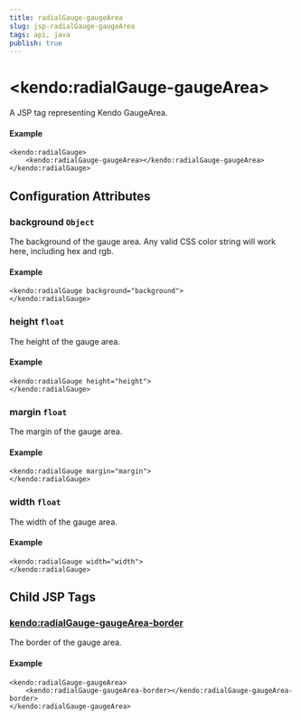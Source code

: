 ```yaml
---
title: radialGauge-gaugeArea
slug: jsp-radialGauge-gaugeArea
tags: api, java
publish: true
---
```


# \<kendo:radialGauge-gaugeArea\>
A JSP tag representing Kendo GaugeArea.

#### Example
    <kendo:radialGauge>
        <kendo:radialGauge-gaugeArea></kendo:radialGauge-gaugeArea>
    </kendo:radialGauge>


## Configuration Attributes


### background `Object`

The background of the gauge area.
Any valid CSS color string will work here, including hex and rgb.

#### Example
    <kendo:radialGauge background="background">
    </kendo:radialGauge>



### height `float`

The height of the gauge area.

#### Example
    <kendo:radialGauge height="height">
    </kendo:radialGauge>



### margin `float`

The margin of the gauge area.

#### Example
    <kendo:radialGauge margin="margin">
    </kendo:radialGauge>



### width `float`

The width of the gauge area.

#### Example
    <kendo:radialGauge width="width">
    </kendo:radialGauge>



## Child JSP Tags

### [kendo:radialGauge-gaugeArea-border](/api/wrappers/jsp/radialgauge/gaugearea-border)

The border of the gauge area.

#### Example

    <kendo:radialGauge-gaugeArea>
        <kendo:radialGauge-gaugeArea-border></kendo:radialGauge-gaugeArea-border>
    </kendo:radialGauge-gaugeArea>
 
